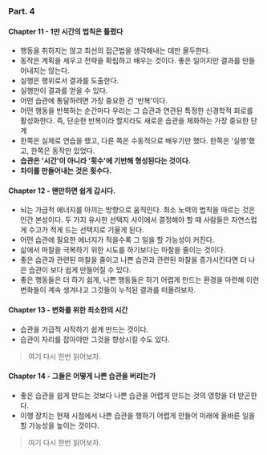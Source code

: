 ### Part. 4

#### Chapter 11 - 1만 시간의 법칙은 틀렸다

- 행동을 취하지는 않고 최선의 접근법을 생각해내는 데만 몰두한다.
- 동작은 계획을 세우고 전략을 확립하고 배우는 것이다. 좋은 일이지만 결과를 만들어내지는 않는다.
- 실행은 행위로서 결과를 도출한다.
- 실행만이 결과를 얻을 수 있다.
- 어떤 습관에 통달하려면 가장 중요한 건 '반복'이다.
- 어떤 행동을 반복하는 순간마다 우리는 그 습관과 연관된 특정한 신경학적 회로를 활성화한다. 즉, 단순한 반복이라 할지라도 새로운 습관을 체화하는 가장 중요한 단계
- 한쪽은 실제로 연습을 했고, 다른 쪽은 수동적으로 배우기만 했다. 한쪽은 '실행'했고, 한쪽은 동작만 있었다.
- **습관은 '시간'이 아니라 '횟수'에 기반해 형성된다는 것이다.**
- **차이를 만들어내는 것은 횟수다.**

#### Chapter 12 - 왠만하면 쉽게 갑시다.

- 뇌는 가급적 에너지를 아끼는 방향으로 움직인다. 최소 노력의 법칙을 따르는 것은 인간 본성이다. 두 가지 유사한 선택지 사이에서 결정해야 할 때 사람들은 자연스럽게 수고가 적게 드는 선택지로 기울게 된다.
- 어떤 습관에 필요한 에너지가 적을수록 그 일을 할 가능성이 커진다.
- 삶에서 마찰을 극복하기 위한 시도를 하기보다는 마찰을 줄이는 것이다.
- 좋은 습관과 관련된 마찰을 줄이고 나쁜 습관과 관련된 마찰을 증가시킨다면 더 나은 습관이 보다 쉽게 만들어질 수 있다.
- 좋은 행동들은 더 하기 쉽게, 나쁜 행동들은 하기 어렵게 만드는 환경을 마련해 이런 변화들이 계속 생겨나고 그것들이 누적된 결과를 떠올려보자.

#### Chapter 13 - 변화를 위한 최소한의 시간

- 습관을 가급적 시작하기 쉽게 만드는 것이다.
- 습관이 자리를 잡아야만 그것을 향상시킬 수도 있다.

> 여기 다시 한번 읽어보자.

#### Chapter 14 - 그들은 어떻게 나쁜 습관을 버리는가

- 좋은 습관을 쉽게 만드는 것보다 나쁜 습관을 어렵게 만드는 것의 영향을 더 받곤한다.
- 이행 장치는 현재 시점에서 나쁜 습관을 행하기 어렵게 만들어 미래에 올바른 일을 할 가능성을 높이는 것이다.

> 여기 다시 한번 읽어보자.